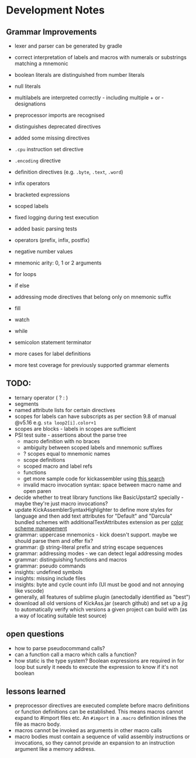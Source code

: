 # Development Notes

## Grammar Improvements

* lexer and parser can be generated by gradle

* correct interpretation of labels and macros with numerals or substrings matching a mnemonic
* boolean literals are distinguished from number literals
* null literals 
* multilabels are interpreted correctly - including multiple + or - designations
* preprocessor imports are recognised
* distinguishes deprecated directives
* added some missing directives

* `.cpu` instruction set directive
* `.encoding` directive
* definition directives (e.g. `.byte`, `.text`, `.word`)
* infix operators
* bracketed expressions
* scoped labels
* fixed logging during test execution
* added basic parsing tests

* operators (prefix, infix, postfix)
* negative number values
* mnemonic arity: 0, 1 or 2 arguments
* for loops

* if else 
* addressing mode directives that belong only on mnemonic suffix
* fill
* watch
* while
* semicolon statement terminator
* more cases for label definitions
* more test coverage for previously supported grammar elements

## TODO:

* ternary operator ( ? : )
* segments
* named attribute lists for certain directives
* scopes for labels can have subscripts as per section 9.8 of manual @v5.16 e.g. `sta loop2[i].color+1`
* scopes are blocks - labels in scopes are sufficient
* PSI test suite - assertions about the parse tree
    * macro definition with no braces
    * ambiguity between scoped labels and mnemonic suffixes
    * ? scopes equal to mnemonic names     
    * scope definitions
    * scoped macro and label refs
    * functions
    * get more sample code for kickassembler using 
    [this search](https://github.com/search?q=BasicUpstart2%28+extension%3A.asm&type=Code)
    * invalid macro invocation syntax: space between macro name and open paren 
* decide whether to treat library functions like BasicUpstart2 specially - maybe they're just 
macro invocations?
* update KickAssemblerSyntaxHighlighter to define more styles for language and then add text
attributes for "Default" and "Darcula" bundled schemes with additionalTextAttributes 
extension as per 
[color scheme management](https://jetbrains.org/intellij/sdk/docs/reference_guide/color_scheme_management.html)
* grammar: uppercase mnemonics - kick doesn't support. maybe we should parse them and offer fix?
* grammar: @ string-literal prefix and string escape sequences
* grammar: addressing modes - we can detect legal addressing modes
* grammar: distinguishing functions and macros
* grammar: pseudo commands 
* insights: undefined symbols
* insights: missing include files
* insights: byte and cycle count info (UI must be good and not annoying like vscode)
* generally, all features of sublime plugin (anectodally identified as "best")
* download all old versions of KickAss.jar (search github) and set up a jig to 
automatically verify which versions a given project can build with (as a way of
locating suitable test source)


## open questions

* how to parse pseudocommand calls?
* can a function call a macro which calls a function?
* how static is the type system? Boolean expressions are required in for loop but
surely it needs to execute the expression to know if it's not boolean

## lessons learned

* preprocessor directives are executed complete before macro definitions or function 
definitions can be established. This means macros cannot expand to #import files etc. An 
`#import` in a `.macro` definition inlines the file as macro body.
* macros cannot be invoked as arguments in other macro calls 
* macro bodies must contain a sequence of valid assembly instructions or invocations, 
so they cannot provide an expansion to an instruction argument like a memory address.  


